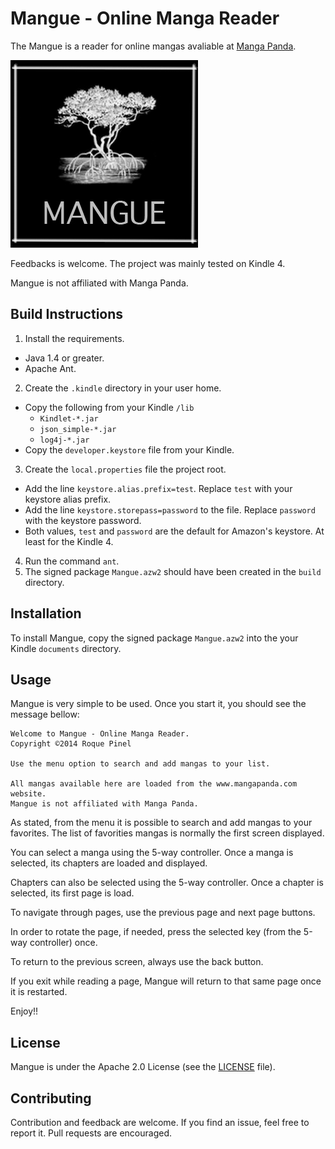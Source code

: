 Mangue - Online Manga Reader
=====================

The Mangue is a reader for online mangas avaliable at [Manga Panda](http://www.mangapanda.com).

![Logo](https://raw.githubusercontent.com/repinel/Mangue/master/images/mangue_logo.jpg)

Feedbacks is welcome. The project was mainly tested on Kindle 4.

Mangue is not affiliated with Manga Panda.

Build Instructions
-------

1. Install the requirements.
  * Java 1.4 or greater.
  * Apache Ant.
2. Create the `.kindle` directory in your user home.
  * Copy the following from your Kindle `/lib`
    * `Kindlet-*.jar`
    * `json_simple-*.jar`
    * `log4j-*.jar`
  * Copy the `developer.keystore` file from your Kindle.
3. Create the `local.properties` file the project root.
  * Add the line `keystore.alias.prefix=test`. Replace `test` with your keystore alias prefix.
  * Add the line `keystore.storepass=password` to the file. Replace `password` with the keystore password.
  * Both values, `test` and `password` are the default for Amazon's keystore. At least for the Kindle 4.
4. Run the command `ant`.
5. The signed package `Mangue.azw2` should have been created in the `build` directory.

Installation
-------

To install Mangue, copy the signed package `Mangue.azw2` into the your Kindle `documents` directory.

Usage
-------

Mangue is very simple to be used. Once you start it, you should see the message bellow:

```
Welcome to Mangue - Online Manga Reader.
Copyright ©2014 Roque Pinel

Use the menu option to search and add mangas to your list.

All mangas available here are loaded from the www.mangapanda.com website.
Mangue is not affiliated with Manga Panda.
```

As stated, from the menu it is possible to search and add mangas to your favorites. The list of favorities mangas is normally the first screen displayed.

You can select a manga using the 5-way controller. Once a manga is selected, its chapters are loaded and displayed.

Chapters can also be selected using the 5-way controller. Once a chapter is selected, its first page is load.

To navigate through pages, use the previous page and next page buttons.

In order to rotate the page, if needed, press the selected key (from the 5-way controller) once.

To return to the previous screen, always use the back button.

If you exit while reading a page, Mangue will return to that same page once it is restarted.

Enjoy!!

License
-------

Mangue is under the Apache 2.0 License (see the [LICENSE](https://raw.github.com/repinel/Mangue/master/doc/Apache-2.0) file).

Contributing
-------

Contribution and feedback are welcome. If you find an issue, feel free to report it. Pull requests are encouraged.


